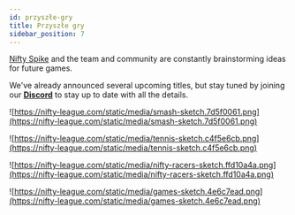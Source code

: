 ```yaml
---
id: przyszłe-gry
title: Przyszłe gry
sidebar_position: 7
---
```


[Nifty Spike](https://docs.niftyleague.com/overview/team_) and the team and community are constantly brainstorming ideas for future games.

We've already announced several upcoming titles, but stay tuned by joining our **[Discord](https://discord.gg/niftyleague)** to stay up to date with all the details.

![https://nifty-league.com/static/media/smash-sketch.7d5f0061.png](https://nifty-league.com/static/media/smash-sketch.7d5f0061.png)

![https://nifty-league.com/static/media/tennis-sketch.c4f5e6cb.png](https://nifty-league.com/static/media/tennis-sketch.c4f5e6cb.png)

![https://nifty-league.com/static/media/nifty-racers-sketch.ffd10a4a.png](https://nifty-league.com/static/media/nifty-racers-sketch.ffd10a4a.png)

![https://nifty-league.com/static/media/games-sketch.4e6c7ead.png](https://nifty-league.com/static/media/games-sketch.4e6c7ead.png)
